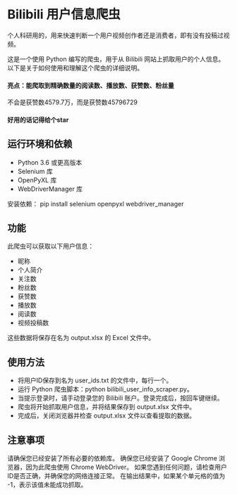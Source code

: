 # Bilibili 用户信息爬虫

个人科研用的，用来快速判断一个用户视频创作者还是消费者，即有没有投稿过视频。

这是一个使用 Python 编写的爬虫，用于从 Bilibili 网站上抓取用户的个人信息。以下是关于如何使用和理解这个爬虫的详细说明。

#### 亮点：能爬取到精确数量的阅读数、播放数、获赞数、粉丝量
不会是获赞数4579.7万，而是获赞数45796729

#### 好用的话记得给个star

## 运行环境和依赖

* Python 3.6 或更高版本
* Selenium 库
* OpenPyXL 库
* WebDriverManager 库

安装依赖：
pip install selenium openpyxl webdriver_manager

## 功能
此爬虫可以获取以下用户信息：

* 昵称
* 个人简介
* 关注数
* 粉丝数
* 获赞数
* 播放数
* 阅读数
* 视频投稿数

这些数据将保存在名为 output.xlsx 的 Excel 文件中。

## 使用方法
* 将用户ID保存到名为 user_ids.txt 的文件中，每行一个。
* 运行 Python 爬虫脚本：python bilibili_user_info_scraper.py。
* 当提示登录时，请手动登录您的 Bilibili 账户。登录完成后，按回车键继续。
* 爬虫将开始抓取用户信息，并将结果保存到 output.xlsx 文件中。
* 完成后，关闭浏览器并检查 output.xlsx 文件以查看提取的数据。

## 注意事项
请确保您已经安装了所有必要的依赖库。
确保您已经安装了 Google Chrome 浏览器，因为此爬虫使用 Chrome WebDriver。
如果您遇到任何问题，请检查用户ID是否正确，并确保您的网络连接正常。
在输出结果中，如果某个单元格的值为 -1，表示该值未能成功抓取。
